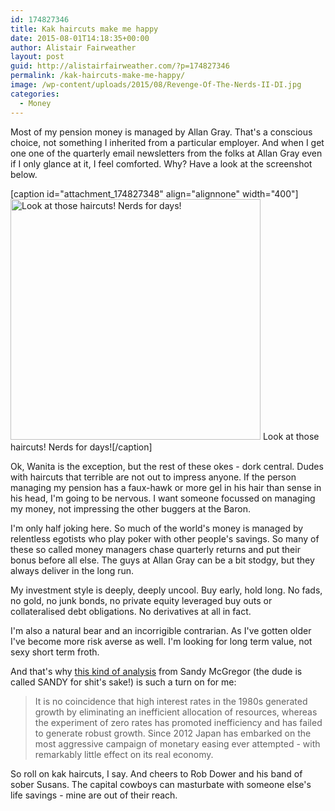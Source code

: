 ```yaml
---
id: 174827346
title: Kak haircuts make me happy
date: 2015-08-01T14:18:35+00:00
author: Alistair Fairweather
layout: post
guid: http://alistairfairweather.com/?p=174827346
permalink: /kak-haircuts-make-me-happy/
image: /wp-content/uploads/2015/08/Revenge-Of-The-Nerds-II-DI.jpg
categories:
  - Money
---
```

Most of my pension money is managed by Allan Gray. That's a conscious choice, not something I inherited from a particular employer. And when I get one one of the quarterly email newsletters from the folks at Allan Gray even if I only glance at it, I feel comforted. Why? Have a look at the screenshot below.

[caption id="attachment_174827348" align="alignnone" width="400"]<img class="size-full wp-image-174827348" src="http://alistairfairweather.com/wp-content/uploads/2015/08/Screenshot-2015-08-01-13.43.54.png" alt="Look at those haircuts! Nerds for days!" width="400" height="385" /> Look at those haircuts! Nerds for days![/caption]

Ok, Wanita is the exception, but the rest of these okes - dork central. Dudes with haircuts that terrible are not out to impress anyone. If the person managing my pension has a faux-hawk or more gel in his hair than sense in his head, I'm going to be nervous. I want someone focussed on managing my money, not impressing the other buggers at the Baron.

I'm only half joking here. So much of the world's money is managed by relentless egotists who play poker with other people's savings. So many of these so called money managers chase quarterly returns and put their bonus before all else. The guys at Allan Gray can be a bit stodgy, but they always deliver in the long run.

My investment style is deeply, deeply uncool. Buy early, hold long. No fads, no gold, no junk bonds, no private equity leveraged buy outs or collateralised debt obligations. No derivatives at all in fact.

I'm also a natural bear and an incorrigible contrarian. As I've gotten older I've become more risk averse as well. I'm looking for long term value, not sexy short term froth.

And that's why <a href="http://www.allangray.co.za/QuarterlyCommentary/details.aspx#qcreadmore160" target="_blank">this kind of analysis</a> from Sandy McGregor (the dude is called SANDY for shit's sake!) is such a turn on for me:
<blockquote>It is no coincidence that high interest rates in the 1980s generated growth by eliminating an inefficient allocation of resources, whereas the experiment of zero rates has promoted inefficiency and has failed to generate robust growth. Since 2012 Japan has embarked on the most aggressive campaign of monetary easing ever attempted - with remarkably little effect on its real economy.</blockquote>
So roll on kak haircuts, I say. And cheers to Rob Dower and his band of sober Susans. The capital cowboys can masturbate with someone else's life savings - mine are out of their reach.